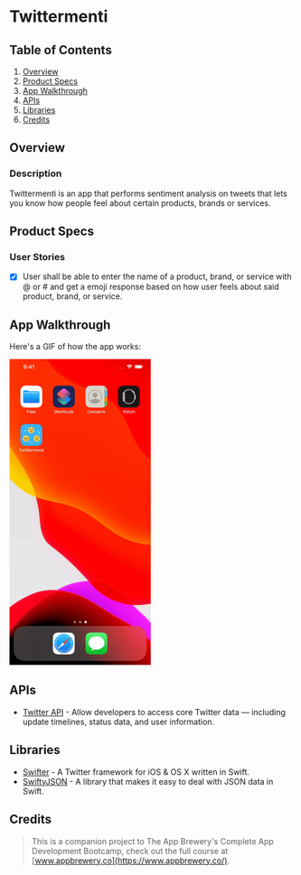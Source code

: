 # Twittermenti

## Table of Contents
1. [Overview](#Overview)
2. [Product Specs](#Product-Specs)
3. [App Walkthrough](#App-Walkthrough)
4. [APIs](#APIs)
5. [Libraries](#Libraries)
6. [Credits](#Credits)

## Overview
### Description

Twittermenti is an app that performs sentiment analysis on tweets that lets you know how people feel about certain products, brands or services.

## Product Specs
### User Stories

- [X] User shall be able to enter the name of a product, brand, or service with @ or # and get a emoji response based on how user feels about said product, brand, or service.

## App Walkthrough

Here's a GIF of how the app works:

<img src="https://github.com/py415/app-resources/blob/master/ios/ios-twittermenti.gif" width=250>

## APIs

- [Twitter API](https://developer.twitter.com/en) - Allow developers to access core Twitter data — including update timelines, status data, and user information.

## Libraries

- [Swifter](https://github.com/mattdonnelly/Swifter) - A Twitter framework for iOS & OS X written in Swift.
- [SwiftyJSON](https://github.com/SwiftyJSON/SwiftyJSON) - A library that makes it easy to deal with JSON data in Swift.

## Credits

>This is a companion project to The App Brewery's Complete App Development Bootcamp, check out the full course at [www.appbrewery.co](https://www.appbrewery.co/).
